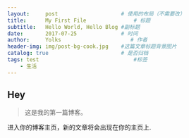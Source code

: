 ```yaml
---
layout:     post                    # 使用的布局（不需要改）
title:      My First File               # 标题 
subtitle:   Hello World, Hello Blog #副标题
date:       2017-07-25              # 时间
author:     Yolks                      # 作者
header-img: img/post-bg-cook.jpg    #这篇文章标题背景图片
catalog: true                       # 是否归档
tags: test                              #标签
    - 生活
---
```


## Hey
>这是我的第一篇博客。

进入你的博客主页，新的文章将会出现在你的主页上.
